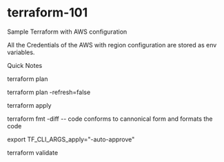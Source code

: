 # terraform-101
Sample Terraform with AWS configuration


All the Credentials of the AWS with region configuration are stored as env variables.


Quick Notes


terraform plan

terraform plan -refresh=false  

terraform apply

terraform fmt -diff -- code conforms to cannonical form and formats the code

export TF_CLI_ARGS_apply="-auto-approve"

terraform validate
